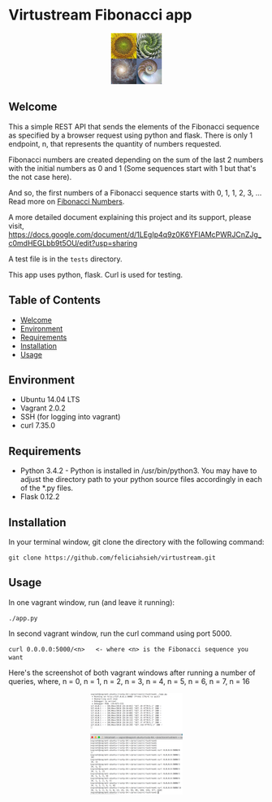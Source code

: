# Virtustream Fibonacci app

<p align="center"><img src="fibonacci.jpg" style="height:100px" /></p>

## Welcome
This a simple REST API that sends the elements of the Fibonacci sequence as specified by a browser request using python and flask. There is only 1 endpoint, n, that represents the quantity of numbers requested.

Fibonacci numbers are created depending on the sum of the last 2 numbers with the initial numbers as 0 and 1 (Some sequences start with 1 but that's the not case here).

And so, the first numbers of a Fibonacci sequence starts with 0, 1, 1, 2, 3, ...
Read more on [Fibonacci Numbers](https://en.wikipedia.org/wiki/Fibonacci_number).

A more detailed document explaining this project and its support, please visit,
https://docs.google.com/document/d/1LEgIp4q9z0K6YFIAMcPWRJCnZJg_c0mdHEGLbb9t5OU/edit?usp=sharing

A test file is in the ```tests``` directory.

This app uses python, flask. Curl is used for testing.


## Table of Contents
* [Welcome](#welcome)
* [Environment](#environment)
* [Requirements](#requirements)
* [Installation](#installation)
* [Usage](#usage)


## Environment
* Ubuntu 14.04 LTS
* Vagrant 2.0.2
* SSH (for logging into vagrant)
* curl 7.35.0


## Requirements
* Python 3.4.2 - Python is installed in /usr/bin/python3. You may have to adjust the directory path to your python source files accordingly in each of the *.py files.
* Flask 0.12.2


## Installation
In your terminal window, git clone the directory with the following command:

```
git clone https://github.com/feliciahsieh/virtustream.git
```

## Usage
In one vagrant window, run (and leave it running):
```
./app.py
```

In second vagrant window, run the curl command using port 5000.
```
curl 0.0.0.0:5000/<n>   <- where <n> is the Fibonacci sequence you want
```

Here's the screenshot of both vagrant windows after running a number of queries, where,
n = 0, n = 1, n = 2, n = 3, n = 4, n = 5, n = 6, n = 7, n = 16

<p align="center"><img src="webSvcFibonacci.png" style="height:200px" /></p>
